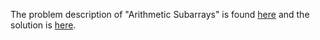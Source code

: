 The problem description of "Arithmetic Subarrays" is found [here](https://leetcode.com/problems/arithmetic-slices/) and the solution is [here](https://github.com/aurimas13/Solutions-To-Problems/blob/main/LeetCode/Java%20Solutions/Arithmetic%20Subarrays/arithmetic.java).